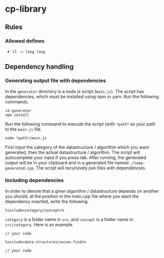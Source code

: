 # cp-library

## Rules 

### Allowed defines
* ```ll -> long long ```

## Dependency handling
### Generating output file with dependencies
In the `generator` directory is a node js script (`main.js`).
The script has dependencies, which must be installed using npm or yarn. Run the following commands.
```
cd generator
npm install
```
Run the following command to execute the script (with `*path*` as your path to the `main.js` file.
```
node *path*/main.js
```
First input the category of the datastructure / algorithm which you want generated, then the actual datastructure / algorithm. The script will autocomplete your input if you press tab.
After running, the generated output will be in your clipboard and in a generated file named `./temp-generated.cpp`.
The script will recursively join files with dependencies.

### Including dependencies
In order to denote that a given algorithm / datastructure depends on another you should, at the position in the main.cpp file where you want the dependency inserted, write the following.
```
%include<category/concept>%
```
`category` is a folder name in `src`, and `concept` is a folder name in `src/category`.
Here is an example.
```
// your code

%include<data-structures/union-find>%

// your code
```
